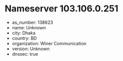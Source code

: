 # Nameserver 103.106.0.251

* as_number: 138623
* name: Unknown
* city: Dhaka
* country: BD
* organization: Winer Communication
* version: Unknown
* dnssec: true
